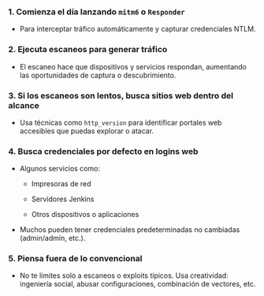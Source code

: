 
### 1. **Comienza el día lanzando `mitm6` o `Responder`**

- Para interceptar tráfico automáticamente y capturar credenciales NTLM.


### 2. **Ejecuta escaneos para generar tráfico**

- El escaneo hace que dispositivos y servicios respondan, aumentando las oportunidades de captura o descubrimiento.


### 3. **Si los escaneos son lentos, busca sitios web dentro del alcance**

- Usa técnicas como `http_version` para identificar portales web accesibles que puedas explorar o atacar.


### 4. **Busca credenciales por defecto en logins web**

- Algunos servicios como:

	- Impresoras de red

    - Servidores Jenkins

    - Otros dispositivos o aplicaciones

- Muchos pueden tener credenciales predeterminadas no cambiadas (admin/admin, etc.).


### 5. **Piensa fuera de lo convencional**

- No te limites solo a escaneos o exploits típicos. Usa creatividad: ingeniería social, abusar configuraciones, combinación de vectores, etc.